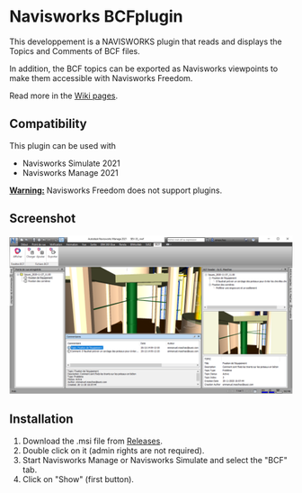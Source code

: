# Navisworks BCFplugin

This developpement is a NAVISWORKS plugin that reads and displays the Topics and Comments of BCF files.

In addition, the BCF topics can be exported as Navisworks viewpoints to make them accessible with Navisworks Freedom.

Read more in the [Wiki pages](https://github.com/emaschas/BCFplugin/wiki).

## Compatibility

This plugin can be used with 
- Navisworks Simulate 2021
- Navisworks Manage 2021

<u><b>Warning:</b></u> Navisworks Freedom does not support plugins.

## Screenshot

![Screenshot](https://github.com/emaschas/BCFplugin/blob/Navis-2023/Screenshot.png)

## Installation

1. Download the .msi file from [Releases](https://github.com/emaschas/BCFplugin/releases).
2. Double click on it (admin rights are not required).
3. Start Navisworks Manage or Navisworks Simulate and select the "BCF" tab.
4. Click on "Show" (first button).
